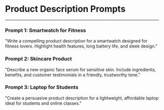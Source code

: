 # Product Description Prompts

---

### Prompt 1: Smartwatch for Fitness
"Write a compelling product description for a smartwatch designed for fitness lovers. Highlight health features, long battery life, and sleek design."

### Prompt 2: Skincare Product
"Describe a new organic face serum for sensitive skin. Include ingredients, benefits, and customer testimonials in a friendly, trustworthy tone."

### Prompt 3: Laptop for Students
"Create a persuasive product description for a lightweight, affordable laptop ideal for students and online classes."

